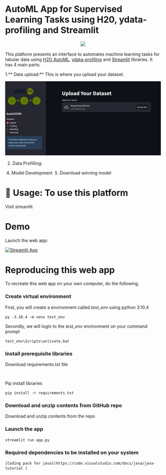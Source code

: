 # AutoML App for Supervised Learning Tasks using H20, ydata-profiling and Streamlit

<div align="center">
<img src="https://d112y698adiu2z.cloudfront.net/photos/production/software_photos/002/225/744/datas/original.png" width="350">
</div>

This platform presents an interface to automates machine learning tasks for tabular data using [H2O AutoML](https://docs.h2o.ai/h2o/latest-stable/h2o-docs/automl.html), [ydata-profiling](https://github.com/ydataai/ydata-profiling) and [Streamlit](https://docs.streamlit.io/get-started/installation/command-line) libraries. It has 4 main parts:

1.** Data upload:**  This is where you upload your dataset. 
   
<img src="https://github.com/IbukunGracey/automlh20-project/blob/master/images/Upload_data.png">


2. Data Profilling: 
<img src="" width="350">
4. Model Development
<img src="" width="350">
5. Download winning model

# 💾 Usage: To use this platform

Visit streamlit

# Demo

Launch the web app:

[![Streamlit App](https://static.streamlit.io/badges/streamlit_badge_black_white.svg)](https://automlh2oplatform.streamlit.app/)


# Reproducing this web app
To recreate this web app on your own computer, do the following.

### Create virtual environment
First, you will create a  environment called *test_env* using python 3.10.4

```
py -3.10.4 -m venv test_env
```
Secondly, we will login to the *test_env* environment on your command prompt
```
test_env\Scripts\activate.bat
```
### Install prerequisite libraries

Download requirements.txt file

```


```

Pip install libraries
```
pip install -r requirements.txt
```
###  Download and unzip contents from GitHub repo

Download and unzip contents from the repo

###  Launch the app

```
streamlit run app.py
```
### Required dependencies to be installed on your system

```
[Coding pack for java](https://code.visualstudio.com/docs/java/java-tutorial )
```
